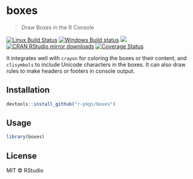 
# boxes

> Draw Boxes in the R Console

[![Linux Build Status](https://travis-ci.org/r-pkgs/boxes.svg?branch=master)](https://travis-ci.org/r-pkgs/boxes)
[![Windows Build status](https://ci.appveyor.com/api/projects/status/github/r-pkgs/boxes?svg=true)](https://ci.appveyor.com/project/r-pkgs/boxes)
[![](http://www.r-pkg.org/badges/version/boxes)](http://www.r-pkg.org/pkg/boxes)
[![CRAN RStudio mirror downloads](http://cranlogs.r-pkg.org/badges/boxes)](http://www.r-pkg.org/pkg/boxes)
[![Coverage Status](https://img.shields.io/codecov/c/github/r-pkgs/boxes/master.svg)](https://codecov.io/github/r-pkgs/boxes?branch=master)

It integrates well with `crayon` for coloring the boxes or their content,
and `clisymbols` to include Unicode characters in the boxes. It can also
draw rules to make headers or footers in console output.

## Installation

```r
devtools::install_github("r-pkgs/boxes")
```

## Usage

```r
library(boxes)
```

## License

MIT © RStudio
